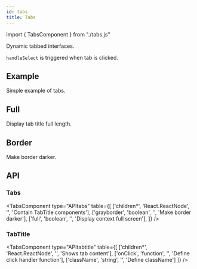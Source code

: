 ```yaml
---
id: tabs
title: Tabs
---
```


import { TabsComponent } from "./tabs.js"

<p>Dynamic tabbed interfaces.</p>
<p><code>handleSelect</code> is triggered when tab is clicked.</p>
<TabsComponent type="before" />

## Example

<p>Simple example of tabs. </p>
<TabsComponent type="id"/>

## Full

<p>Display tab title full length.</p>
<TabsComponent type="full"/>

## Border

<p>Make border darker.</p>
<TabsComponent type="border"/>

## API

### Tabs

<TabsComponent type="APItabs" table={[
['children*', 'React.ReactNode', '', 'Contain TabTitle components'],
['grayborder', 'boolean', '', 'Make border darker'],
['full', 'boolean', '', 'Display context full screen'],
]} />

### TabTitle

<TabsComponent type="APItabtitle" table={[
['children*', 'React.ReactNode', '', 'Shows tab content'],
['onClick', 'function', '', 'Define click handler function'],
['className', 'string', '', 'Define className']
]} />
